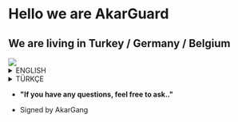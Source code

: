 # Hello we are AkarGuard
## We are living in Turkey / Germany / Belgium

<img src="https://cdn.discordapp.com/attachments/1031646083539021847/1034411784372756490/akar.jpg" />

<details>
  <summary>ENGLISH</summary>
     ‏‏‏‏‏‏‏‏   
     
  <details>
    <summary>WHO WE ARE?</summary>
        We are young people living in Turkey, studying at university and wanting to advance in the fields of software and cyber security. We always wanted to help             other developer teams by sharing our projects as open source. We think that open source sharing is a project that can set an example for other young software           developers. We also have a cyber security company in the Republic of Turkey. Our goal as a company and team is to add something to the world of software and           cybersecurity. We are the AkarGuard team.
  </details>
  
  <details>
    <summary>OUR PROJECTS</summary>
        We have a few projects that we are currently developing.
              ‏‏‏‏‏‏‏‏   
    
        <details>
          <summary>AkarGuard</summary>
        AkarGuard = It is a project that prevents DDoS / DoS attacks at all layers with its artificial intelligence. When we did stress tests in our project, it met           814GB requests in 24 hours and proved itself without crashing.
        </details>
        <details>
          <summary>AkarGuard DDoS Stresser</summary>
             The AkarGuard DDoS Stresser project is stress-tested by sending a large amount of requests to a site with permission to test it. We analyze the high                    demand load on the site and start working on the necessary protection measures.
        </details>
        <details>
          <summary>AkarGuard Servers</summary>
             We host AkarGuard servers within our own structure. We sponsor many famous people, institutions and popular games. Where's we sponsors: "Dungeon Rampage,                Can Foster, dStat"
        </details>
        <details>
          <summary>TurnLab PDF viewer</summary>
             Some of the departments we studied at the university were done by distance education. Sometimes we couldn't keep up with the instructor's pace or we had                to check some parts from the previous pages. Therefore, as a project, we share this system as open source for distance education students.
        </details>
    
  </details>

</details>

<details>
  <summary>TÜRKÇE</summary>
     ‏‏‏‏‏‏‏‏   
     
  <details>
    <summary>BİZ KİMİZ?</summary>
    Türkiye'de yaşayan, üniversitede okuyan, yazılım ve siber güvenlik alanlarında ilerlemek isteyen gençleriz. Projelerimizi açık kaynak olarak paylaşarak her zaman       diğer geliştirici ekiplere yardımcı olmak istedik. Açık kaynak paylaşımının diğer genç yazılımcılara örnek olabilecek bir proje olduğunu düşünüyoruz. Türkiye           Cumhuriyeti'nde de bir siber güvenlik şirketimiz var. Şirket ve ekip olarak hedefimiz, yazılım ve siber güvenlik dünyasına bir şeyler katmaktır. Biz AkarGuard         ekibiyiz.
  </details>
  
  <details>
    <summary>PROJELERİMİZ</summary>
       Şu anda geliştirmekte olduğumuz birkaç projemiz var.
              ‏‏‏‏‏‏‏‏   
    
        <details>
          <summary>AkarGuard</summary>
        AkarGuard = Yapay zekası ile tüm katmanlarda DDoS/DoS saldırılarını engelleyen bir projedir. Projemizde stres testleri yaptığımızda 24 saat içinde 814GB               talepleri karşıladı ve çökmeden kendini kanıtladı.
        </details>
    
        <details>
          <summary>AKARGUARD DDoS Stresser</summary>
             AkarGuard DDoS Stresser projesi, test izni olan bir siteye çok sayıda istek gönderilerek stres testi yapılır. Sahadaki yüksek talep yükünü analiz ediyor                ve gerekli koruma önlemleri üzerinde çalışmaya başlıyoruz.
        </details>
    
        <details>
          <summary>AkarGuard Servers</summary>
             AkarGuard sunucularını kendi bünyemizde barındırmaktayız. Birçok ünlü kişi, kurum ve popüler oyuna sponsor oluyoruz. Sponsor olduğumuz yer= Dungeon                    Rampage, Can Foster, dStat
        </details>
    
        <details>
          <summary>TurnLab PDF viewer</summary>
             Üniversitede okuduğumuz bölümlerin bir kısmı uzaktan eğitimle yapılıyordu. Bazen hocanın hızına yetişemedik ya da önceki sayfalardan bazı bölümleri                    kontrol etmek zorunda kaldık. Bu nedenle proje olarak bu sistemi uzaktan eğitim öğrencileri için açık kaynak olarak paylaşıyoruz.
        </details>
    
  </details>

</details>




-  **"If you have any questions, feel free to ask.."** 

- Signed by AkarGang
